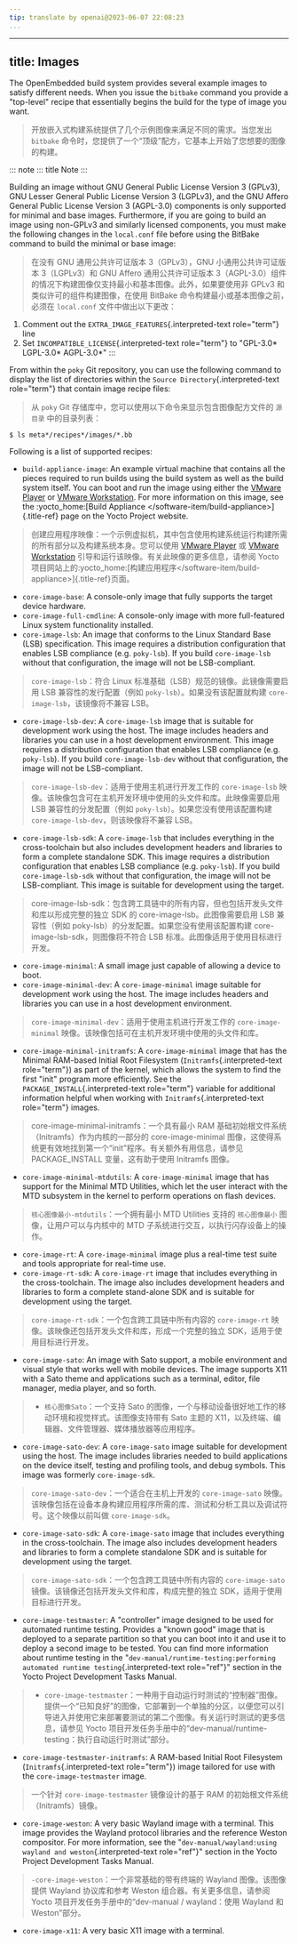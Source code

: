 ```yaml
---
tip: translate by openai@2023-06-07 22:08:23
...
```

---
title: Images
-------------

The OpenEmbedded build system provides several example images to satisfy different needs. When you issue the `bitbake` command you provide a \"top-level\" recipe that essentially begins the build for the type of image you want.

> 开放嵌入式构建系统提供了几个示例图像来满足不同的需求。当您发出 `bitbake` 命令时，您提供了一个“顶级”配方，它基本上开始了您想要的图像的构建。

::: note
::: title
Note
:::

Building an image without GNU General Public License Version 3 (GPLv3), GNU Lesser General Public License Version 3 (LGPLv3), and the GNU Affero General Public License Version 3 (AGPL-3.0) components is only supported for minimal and base images. Furthermore, if you are going to build an image using non-GPLv3 and similarly licensed components, you must make the following changes in the `local.conf` file before using the BitBake command to build the minimal or base image:

> 在没有 GNU 通用公共许可证版本 3（GPLv3），GNU 小通用公共许可证版本 3（LGPLv3）和 GNU Affero 通用公共许可证版本 3（AGPL-3.0）组件的情况下构建图像仅支持最小和基本图像。此外，如果要使用非 GPLv3 和类似许可的组件构建图像，在使用 BitBake 命令构建最小或基本图像之前，必须在 `local.conf` 文件中做出以下更改：

1. Comment out the `EXTRA_IMAGE_FEATURES`{.interpreted-text role="term"} line
2. Set `INCOMPATIBLE_LICENSE`{.interpreted-text role="term"} to \"GPL-3.0\* LGPL-3.0\* AGPL-3.0\*\"
   :::

From within the `poky` Git repository, you can use the following command to display the list of directories within the `Source Directory`{.interpreted-text role="term"} that contain image recipe files:

> 从 `poky` Git 存储库中，您可以使用以下命令来显示包含图像配方文件的 `源目录` 中的目录列表：

```
$ ls meta*/recipes*/images/*.bb
```

Following is a list of supported recipes:

- `build-appliance-image`: An example virtual machine that contains all the pieces required to run builds using the build system as well as the build system itself. You can boot and run the image using either the [VMware Player](https://www.vmware.com/products/player/overview.html) or [VMware Workstation](https://www.vmware.com/products/workstation/overview.html). For more information on this image, see the :yocto_home:[Build Appliance \</software-item/build-appliance\>]{.title-ref} page on the Yocto Project website.

> 创建应用程序映像：一个示例虚拟机，其中包含使用构建系统运行构建所需的所有部分以及构建系统本身。您可以使用 [VMware Player](https://www.vmware.com/products/player/overview.html) 或 [VMware Workstation](https://www.vmware.com/products/workstation/overview.html) 引导和运行该映像。有关此映像的更多信息，请参阅 Yocto 项目网站上的:yocto_home:[构建应用程序\</software-item/build-appliance\>]{.title-ref}页面。

- `core-image-base`: A console-only image that fully supports the target device hardware.
- `core-image-full-cmdline`: A console-only image with more full-featured Linux system functionality installed.
- `core-image-lsb`: An image that conforms to the Linux Standard Base (LSB) specification. This image requires a distribution configuration that enables LSB compliance (e.g. `poky-lsb`). If you build `core-image-lsb` without that configuration, the image will not be LSB-compliant.

> `core-image-lsb`：符合 Linux 标准基础（LSB）规范的镜像。此镜像需要启用 LSB 兼容性的发行配置（例如 `poky-lsb`）。如果没有该配置就构建 `core-image-lsb`，该镜像将不兼容 LSB。

- `core-image-lsb-dev`: A `core-image-lsb` image that is suitable for development work using the host. The image includes headers and libraries you can use in a host development environment. This image requires a distribution configuration that enables LSB compliance (e.g. `poky-lsb`). If you build `core-image-lsb-dev` without that configuration, the image will not be LSB-compliant.

> `core-image-lsb-dev`：适用于使用主机进行开发工作的 `core-image-lsb` 映像。该映像包含可在主机开发环境中使用的头文件和库。此映像需要启用 LSB 兼容性的分发配置（例如 `poky-lsb`）。如果您没有使用该配置构建 `core-image-lsb-dev`，则该映像将不兼容 LSB。

- `core-image-lsb-sdk`: A `core-image-lsb` that includes everything in the cross-toolchain but also includes development headers and libraries to form a complete standalone SDK. This image requires a distribution configuration that enables LSB compliance (e.g. `poky-lsb`). If you build `core-image-lsb-sdk` without that configuration, the image will not be LSB-compliant. This image is suitable for development using the target.

> core-image-lsb-sdk：包含跨工具链中的所有内容，但也包括开发头文件和库以形成完整的独立 SDK 的 core-image-lsb。此图像需要启用 LSB 兼容性（例如 poky-lsb）的分发配置。如果您没有使用该配置构建 core-image-lsb-sdk，则图像将不符合 LSB 标准。此图像适用于使用目标进行开发。

- `core-image-minimal`: A small image just capable of allowing a device to boot.
- `core-image-minimal-dev`: A `core-image-minimal` image suitable for development work using the host. The image includes headers and libraries you can use in a host development environment.

> `core-image-minimal-dev`：适用于使用主机进行开发工作的 `core-image-minimal` 映像。该映像包括可在主机开发环境中使用的头文件和库。

- `core-image-minimal-initramfs`: A `core-image-minimal` image that has the Minimal RAM-based Initial Root Filesystem (`Initramfs`{.interpreted-text role="term"}) as part of the kernel, which allows the system to find the first \"init\" program more efficiently. See the `PACKAGE_INSTALL`{.interpreted-text role="term"} variable for additional information helpful when working with `Initramfs`{.interpreted-text role="term"} images.

> core-image-minimal-initramfs：一个具有最小 RAM 基础初始根文件系统（Initramfs）作为内核的一部分的 core-image-minimal 图像，这使得系统更有效地找到第一个“init”程序。有关额外有用信息，请参见 PACKAGE_INSTALL 变量，这有助于使用 Initramfs 图像。

- `core-image-minimal-mtdutils`: A `core-image-minimal` image that has support for the Minimal MTD Utilities, which let the user interact with the MTD subsystem in the kernel to perform operations on flash devices.

> `核心图像最小-mtdutils`：一个拥有最小 MTD Utilities 支持的 `核心图像最小` 图像，让用户可以与内核中的 MTD 子系统进行交互，以执行闪存设备上的操作。

- `core-image-rt`: A `core-image-minimal` image plus a real-time test suite and tools appropriate for real-time use.
- `core-image-rt-sdk`: A `core-image-rt` image that includes everything in the cross-toolchain. The image also includes development headers and libraries to form a complete stand-alone SDK and is suitable for development using the target.

> `core-image-rt-sdk`：一个包含跨工具链中所有内容的 `core-image-rt` 映像。该映像还包括开发头文件和库，形成一个完整的独立 SDK，适用于使用目标进行开发。

- `core-image-sato`: An image with Sato support, a mobile environment and visual style that works well with mobile devices. The image supports X11 with a Sato theme and applications such as a terminal, editor, file manager, media player, and so forth.

> - `核心图像Sato`：一个支持 Sato 的图像，一个与移动设备很好地工作的移动环境和视觉样式。该图像支持带有 Sato 主题的 X11，以及终端、编辑器、文件管理器、媒体播放器等应用程序。

- `core-image-sato-dev`: A `core-image-sato` image suitable for development using the host. The image includes libraries needed to build applications on the device itself, testing and profiling tools, and debug symbols. This image was formerly `core-image-sdk`.

> `core-image-sato-dev`：一个适合在主机上开发的 `core-image-sato` 映像。该映像包括在设备本身构建应用程序所需的库、测试和分析工具以及调试符号。这个映像以前叫做 `core-image-sdk`。

- `core-image-sato-sdk`: A `core-image-sato` image that includes everything in the cross-toolchain. The image also includes development headers and libraries to form a complete standalone SDK and is suitable for development using the target.

> `core-image-sato-sdk`：一个包含跨工具链中所有内容的 `core-image-sato` 镜像。该镜像还包括开发头文件和库，构成完整的独立 SDK，适用于使用目标进行开发。

- `core-image-testmaster`: A \"controller\" image designed to be used for automated runtime testing. Provides a \"known good\" image that is deployed to a separate partition so that you can boot into it and use it to deploy a second image to be tested. You can find more information about runtime testing in the \"`dev-manual/runtime-testing:performing automated runtime testing`{.interpreted-text role="ref"}\" section in the Yocto Project Development Tasks Manual.

> - `core-image-testmaster`：一种用于自动运行时测试的“控制器”图像。提供一个“已知良好”的图像，它部署到一个单独的分区，以便您可以引导进入并使用它来部署要测试的第二个图像。有关运行时测试的更多信息，请参见 Yocto 项目开发任务手册中的“dev-manual/runtime-testing：执行自动运行时测试”部分。

- `core-image-testmaster-initramfs`: A RAM-based Initial Root Filesystem (`Initramfs`{.interpreted-text role="term"}) image tailored for use with the `core-image-testmaster` image.

> 一个针对 `core-image-testmaster` 镜像设计的基于 RAM 的初始根文件系统（Initramfs）镜像。

- `core-image-weston`: A very basic Wayland image with a terminal. This image provides the Wayland protocol libraries and the reference Weston compositor. For more information, see the \"`dev-manual/wayland:using wayland and weston`{.interpreted-text role="ref"}\" section in the Yocto Project Development Tasks Manual.

> `-core-image-weston`：一个非常基础的带有终端的 Wayland 图像。该图像提供 Wayland 协议库和参考 Weston 组合器。有关更多信息，请参阅 Yocto 项目开发任务手册中的“dev-manual / wayland：使用 Wayland 和 Weston”部分。

- `core-image-x11`: A very basic X11 image with a terminal.
